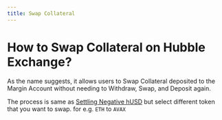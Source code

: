 ```yaml
---
title: Swap Collateral
---
```


# How to Swap Collateral on Hubble Exchange?

As the name suggests, it allows users to Swap Collateral deposited to the Margin Account without needing to Withdraw, Swap, and Deposit again.

The process is same as [Settling Negative hUSD](/docs/faq-dapp/how-to-settle-negative-husd-or-swap-collaterals-on-hubble-exchange) but select different token that you want to swap. for e.g. `ETH` to `AVAX`


